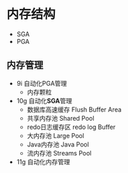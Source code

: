 # 内存结构

- SGA
- PGA

## 内存管理

- 9i 自动化PGA管理
  - 内存颗粒
- 10g 自动化**SGA**管理
  - 数据库高速缓存 Flush Buffer Area
  - 共享内存池 Shared Pool
  - redo日志缓存区 redo log Buffer
  - 大内存池 Large Pool
  - Java内存池 Java Pool
  - 流内存池 Streams Pool
- 11g 自动化内存管理